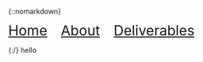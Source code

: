 {::nomarkdown}
<div>
  <p>
  <a href="https://rlltde08.github.io/cs495" style='font-size:2em'>Home</a>  &nbsp &nbsp &nbsp  
  <a href="https://rlltde08.github.io/cs495/about" style='font-size:2em'>About</a> &nbsp &nbsp &nbsp  
  <a href="https://rlltde08.github.io/cs495/deliverables" style='font-size:2em'>Deliverables</a> &nbsp &nbsp &nbsp  
  </p>
</div>
{:/}
hello
